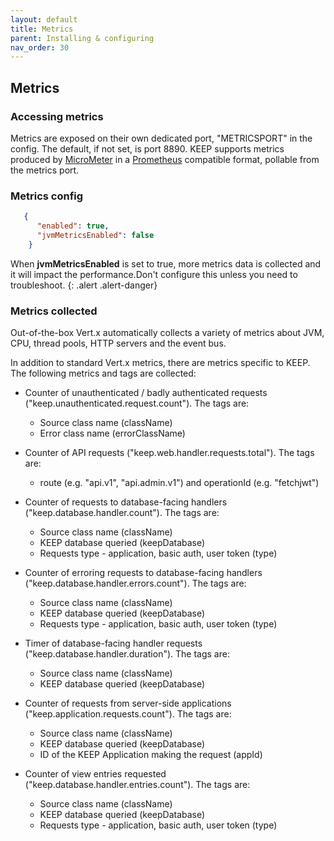 ```yaml
---
layout: default
title: Metrics
parent: Installing & configuring
nav_order: 30
---
```


## Metrics

### Accessing metrics

Metrics are exposed on their own dedicated port, "METRICSPORT" in the config. The default, if not set, is port 8890.
KEEP supports metrics produced by [MicroMeter](https://micrometer.io) in a [Prometheus](https://prometheus.io/) compatible format, pollable from the metrics port.

### Metrics config
```json
   {
      "enabled": true,
      "jvmMetricsEnabled": false
    }
```
 When **jvmMetricsEnabled** is set to true, more metrics data is collected and it will impact the performance.Don't configure this unless you need to troubleshoot.
 {: .alert .alert-danger}


### Metrics collected

Out-of-the-box Vert.x automatically collects a variety of metrics about JVM, CPU, thread pools, HTTP servers and the event bus.

In addition to standard Vert.x metrics, there are metrics specific to KEEP. The following metrics and tags are collected:

- Counter of unauthenticated / badly authenticated requests ("keep.unauthenticated.request.count"). The tags are:

  - Source class name (className)
  - Error class name (errorClassName)

- Counter of API requests ("keep.web.handler.requests.total"). The tags are:

  - route (e.g. "api.v1", "api.admin.v1") and operationId (e.g. "fetchjwt")

- Counter of requests to database-facing handlers ("keep.database.handler.count"). The tags are:

  - Source class name (className)
  - KEEP database queried (keepDatabase)
  - Requests type - application, basic auth, user token (type)

- Counter of erroring requests to database-facing handlers ("keep.database.handler.errors.count"). The tags are:

  - Source class name (className)
  - KEEP database queried (keepDatabase)
  - Requests type - application, basic auth, user token (type)

- Timer of database-facing handler requests ("keep.database.handler.duration"). The tags are:

  - Source class name (className)
  - KEEP database queried (keepDatabase)

- Counter of requests from server-side applications ("keep.application.requests.count"). The tags are:

  - Source class name (className)
  - KEEP database queried (keepDatabase)
  - ID of the KEEP Application making the request (appId)

- Counter of view entries requested ("keep.database.handler.entries.count"). The tags are:
  - Source class name (className)
  - KEEP database queried (keepDatabase)
  - Requests type - application, basic auth, user token (type)
